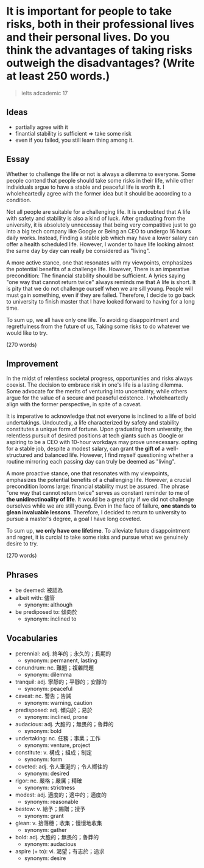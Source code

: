 # It is important for people to take risks, both in their professional lives and their personal lives. Do you think the advantages of taking risks outweigh the disadvantages? (Write at least 250 words.)

> ielts adcademic 17

## Ideas

- partially agree with it
- finantial stability is sufficient => take some risk
- even if you failed, you still learn thing among it.

## Essay

Whether to challenge the life or not is always a dilemma to everyone. Some people contend that people should take some risks in their life, while other individuals argue to have a stable and peaceful life is worth it. I wholeheartedly agree with the former idea but it should be according to a condition.

Not all people are suitable for a challenging life. It is undoubted that A life with safety and stability is also a kind of luck. After graduating from the university, it is absolutely unnecessay that being very compatitive just to go into a big tech company like Google or Being an CEO to undergo 16 hours daily works. Instead, Finding a stable job which may have a lower salary can offer a health scheduled life. However, I wonder to have life looking almost the same day by day can really be considered as "living".

A more active stance, one that resonates with my viewpoints, emphasizes the potential benefits of a challenge life. However, There is an imperative precondition: The financial stability should be sufficient. A lyrics saying "one way that cannot return twice" always reminds me that A life is short. It is pity that we do not challenge ourself when we are sill young. People will must gain something, even if they are failed. Therefore, I decide to go back to university to finish master that I have looked forward to having for a long time.

To sum up, we all have only one life. To avoiding disappointment and regretfulness from the future of us, Taking some risks to do whatever we would like to try.

(270 words)

## Improvement

In the midst of relentless societal progress, opportunities and risks always coexist. The decision to embrace risk in one's life is a lasting dilemma. Some advocate for the merits of venturing into uncertainty, while others argue for the value of a secure and peaseful existence. I wholeheartedly align with the former perspective, in spite of a caveat.

It is imperative to acknowledge that not everyone is inclined to a life of bold undertakings. Undoutedly, a life characterized by safety and stability constitutes a unique form of fortune. Upon graduating from university, the relentless pursuit of desired positions at tech giants such as Google or aspiring to be a CEO with 10-hour workdays may prove unnecessary. opting for a stable job, despite a modest salary, can grant **the gift of** a well-structured and balanced life. However, I find myself questioning whether a routine mirroring each passing day can truly be deemed as "living".

A more proactive stance, one that resonates with my viewpoints, emphasizes the potential benefits of a challenging life. However, a crucial precondition looms large: financial stability must be assured. The phrase "one way that cannot return twice" serves as constant reminder to me of **the unidirectinoality of life**. It would be a great pity if we did not challenge ourselves while we are still young. Even in the face of failure, **one stands to glean invaluable lessons**. Therefore, I decided to return to university to pursue a master's degree, a goal I have long coveted.

To sum up, **we only have one lifetime**. To alleviate future disappointment and regret, it is curcial to take some risks and pursue what we genuinely desire to try.

(270 words)

## Phrases

- be deemed: 被認為
- albeit with: 儘管
  - synonym: although
- be prediposed to: 傾向於
  - synonym: inclined to

## Vocabularies

- perennial: adj. 終年的；永久的；長期的
  - synonym: permanent, lasting
- conundrum: nc. 難題；複雜問題
  - synonym: dilemma
- tranquil: adj. 寧靜的；平靜的；安靜的
  - synonym: peaceful
- caveat: nc. 警告；告誡
  - synonym: warning, caution
- predisposed: adj. 傾向於；易於
  - synonym: inclined, prone
- audacious: adj. 大膽的；無畏的；魯莽的
  - synonym: bold
- undertaking: nc. 任務；事業；工作
  - synonym: venture, project
- constitute: v. 構成；組成；制定
  - synonym: form
- coveted: adj. 令人垂涎的；令人嚮往的
  - synonym: desired
- rigor: nc. 嚴格；嚴厲；精確
  - synonym: strictness
- modest: adj. 適度的；適中的；適度的
  - synonym: reasonable
- bestow: v. 給予；賜贈；授予
  - synonym: grant
- glean: v. 拾落穗；收集；慢慢地收集
  - synonym: gather
- bold: adj. 大膽的；無畏的；魯莽的
  - synonym: audacious
- aspire (+ to): vi. 渴望；有志於；追求
  - synonym: desire